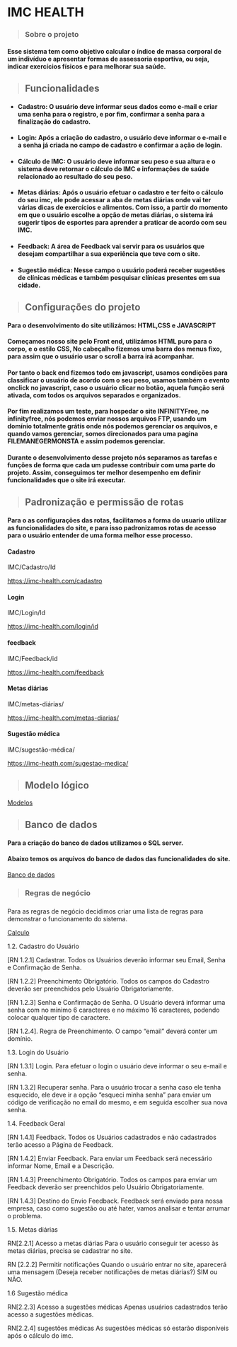<h1>IMC HEALTH</h1>

> ### Sobre o projeto 
#### Esse sistema tem como objetivo calcular o índice de massa corporal de um indivíduo e apresentar formas de assessoria esportiva, ou seja, indicar exercícios físicos e para melhorar sua saúde. 

> <h2>Funcionalidades</h2>
+ #### Cadastro: O usuário deve informar seus dados como e-mail e criar uma senha para o registro, e por fim, confirmar a senha para a finalização do cadastro.

+ #### Login: Após a criação do cadastro, o usuário deve  informar o e-mail e a senha já criada no campo de cadastro e confirmar a ação de login.

+ #### Cálculo de IMC: O usuário deve informar seu peso e sua altura e o sistema deve retornar o cálculo do IMC e informações de saúde relacionado ao resultado do seu peso. 

+ #### Metas diárias: Após o usuário efetuar o cadastro e ter feito o cálculo do seu imc, ele pode acessar a aba de metas diárias onde vai ter várias dicas de exercícios e alimentos. Com isso, a partir do momento em que o usuário escolhe a opção de metas diárias, o sistema irá sugerir tipos de esportes para aprender a praticar de acordo com seu IMC.
+ #### Feedback: A área de Feedback vai servir para os usuários que desejam compartilhar a sua experiência que teve com o site. 
+ #### Sugestão médica: Nesse campo o usuário poderá receber sugestões de clínicas médicas e também pesquisar clínicas presentes em sua cidade.

> <h2>Configurações do projeto</h2>

#### Para o desenvolvimento do site utilizámos: HTML,CSS e JAVASCRIPT

#### Começamos nosso site pelo Front end, utilizámos HTML puro para o corpo, e o estilo CSS, No cabeçalho fizemos uma barra dos menus fixo, para assim que o usuário usar o scroll a barra irá acompanhar.
#### Por tanto o back end fizemos todo em javascript, usamos condições para classificar o usuário de acordo com o seu peso, usamos também o evento onclick no javascript, caso o usuário clicar no botão, aquela função será ativada, com todos os arquivos separados e organizados.
#### Por fim realizamos um teste, para hospedar o site INFINITYFree, no infinityfree, nós podemos enviar nossos arquivos FTP, usando um domínio totalmente grátis onde nós podemos gerenciar os arquivos, e quando vamos gerenciar, somos direcionados para uma pagina FILEMANEGERMONSTA e assim podemos gerenciar.

#### Durante o desenvolvimento desse projeto nós separamos as tarefas e funções de forma que cada um pudesse contribuir com uma parte do projeto. Assim, conseguimos ter melhor desempenho em definir funcionalidades que o site irá executar. 



 >  <h2>Padronização e permissão de rotas</h2> 
  
#### Para o as configurações das rotas, facilitamos a forma do usuario utilizar as funcionalidades  do site, e para isso padronizamos rotas de acesso para o usuário entender de uma forma melhor esse processo.

#### Cadastro 
IMC/Cadastro/Id
 
https://imc-health.com/cadastro

#### Login
IMC/Login/Id
 
https://imc-health.com/login/id


#### feedback
IMC/Feedback/id 
 
https://imc-health.com/feedback

#### Metas diárias 
IMC/metas-diárias/
 
https://imc-health.com/metas-diarias/
        
#### Sugestão médica 
IMC/sugestão-médica/
 
https://imc-heath.com/sugestao-medica/

 

> <h2>Modelo lógico</h2>

[Modelos](https://github.com/tici10/Projeto_IMC/blob/main/Modelo%20l%C3%B3gico.drawio.png)

> <h2>Banco de dados</h2> 

#### Para a criação do banco de dados utilizamos o SQL server.
#### Abaixo temos os arquivos do banco de dados das funcionalidades do site.

[Banco de dados](https://github.com/tici10/Projeto_IMC/tree/main/Banco_de_dados)



> <h3>Regras de negócio<h3> 

Para as regras de negócio decidimos criar uma lista de regras para demonstrar o funcionamento do sistema.

[Calculo](https://github.com/tici10/Projeto_IMC/blob/f213e238bc2d10ef49d778f196ad00cd6fdfc8ab/Regras%20de%20neg%C3%B3cio/Calculo_de_IMC)

1.2. Cadastro do Usuário


[RN 1.2.1] Cadastrar.
Todos os Usuários deverão informar seu Email, Senha e Confirmação de Senha.

[RN 1.2.2] Preenchimento Obrigatório.
Todos os campos do Cadastro deverão ser preenchidos pelo Usuário Obrigatoriamente.

[RN 1.2.3] Senha e Confirmação de Senha.
O Usuário deverá informar uma senha com no mínimo 6 caracteres e no máximo 16 caracteres, podendo colocar qualquer tipo de caractere.

[RN 1.2.4]. Regra de Preenchimento.
O campo “email” deverá conter um domínio. 




1.3. Login do Usuário

[RN 1.3.1] Login.
Para efetuar o login o usuário deve informar o seu e-mail e senha.

[RN 1.3.2] Recuperar senha.
Para o usuário trocar a senha caso ele tenha esquecido, ele deve ir a opção “esqueci minha senha” para enviar um código de verificação no email do mesmo, e em seguida escolher sua nova senha.



1.4. Feedback Geral

[RN 1.4.1] Feedback.
Todos os Usuários cadastrados e não cadastrados terão acesso a Página de Feedback.

[RN 1.4.2] Enviar Feedback.
Para enviar um Feedback será necessário informar Nome, Email e a Descrição.

[RN 1.4.3] Preenchimento Obrigatório.
Todos os campos para enviar um Feedback deverão ser preenchidos pelo Usuário Obrigatoriamente.

[RN 1.4.3] Destino do Envio Feedback.
Feedback será enviado para nossa empresa, caso como sugestão ou até hater, vamos analisar e tentar arrumar o problema.



1.5. Metas diárias

RN[2.2.1] Acesso a metas diárias
Para o usuário conseguir ter acesso às metas diárias, precisa se cadastrar no site.

RN [2.2.2]  Permitir notificações
Quando o usuário entrar no site, aparecerá uma mensagem (Deseja receber notificações de metas diárias?)
SIM ou NÃO.

1.6 Sugestão médica

RN[2.2.3] Acesso a sugestões médicas 
Apenas usuários cadastrados terão acesso a sugestões médicas.

RN[2.2.4] sugestões médicas
As sugestões médicas só estarão disponíveis após o cálculo do imc. 







 

